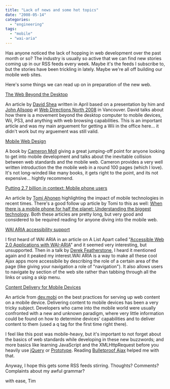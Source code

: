 ```yaml
---
title: "Lack of news and some hot topics"
date: "2008-05-14"
categories: 
  - "engineering"
tags: 
  - "mobile"
  - "wai-aria"
---
```


Has anyone noticed the lack of hopping in web development over the past month or so? The industry is usually so active that we can find new stories coming up in our RSS feeds every week. Maybe it's the feeds I subscribe to, but the stories have been trickling in lately. Maybe we're all off building our mobile web sites.

Here's some things we can read up on in preparation of the new web.

[The Web Beyond the Desktop](http://www.digital-web.com/articles/web_beyond_the_desktop/)

An article by [David Shea](http://mobilewebbook.com/) written in April based on a presentation by him and [John Allsopp](http://westciv.typepad.com/dog_or_higher/) at [Web Directions North 2008](http://north08.webdirections.org/) in Vancouver. David talks about how there is a movement beyond the desktop computer to mobile devices, Wii, PS3, and anything with web browsing capabilities. This is an important article and was my main arguement for getting a Wii in the office here... it didn't work but my arguement was still valid.

[Mobile Web Design](http://mobilewebbook.com/)

A book by [Cameron Moll](http://cameronmoll.com/) giving a great jumping-off point for anyone looking to get into mobile development and talks about the inevitable collision between web standards and the mobile web. Cameron provides a very well written introduction the the mobile web in a round 100 pages (which I love). It's not long-winded like many books, it gets right to the point, and its not expensive... hightly recommend.

[Putting 2.7 billion in context: Mobile phone users](http://communities-dominate.blogs.com/brands/2007/01/putting_27_bill.html)

An article by [Tomi Ahonen](http://wireless-watch.com/author/tomi-ahonen/) highlighting the impact of mobile technologies in recent times. There's a good follow up article by Tomi to this as well: [When there is a mobile phone for half the planet: Understanding the biggest technology](http://communities-dominate.blogs.com/brands/2008/01/when-there-is-a.html). Both these articles are pretty long, but very good and considered to be required reading for anyone diving into the mobile web.

[WAI ARIA accessibility support](http://www.w3.org/WAI/intro/aria)

I first heard of WAI ARIA in an article on A List Apart called "[Accessible Web 2.0 Applications with WAI-ARIA](http://www.alistapart.com/articles/waiaria)" and it seemed very interesting, but unsupported. Then in a talk by [Derek Featherstone](http://boxofchocolates.ca/), I heard it mentioned again and it peaked my interest.WAI ARIA is a way to make all these cool Ajax apps more accessibile by describing the role of a certain area of the page (like giving your navigation a role of "navigation"). It also allows users to navigate by section of the web site rather than tabbing through all the links or using a skip menu.

[Content Delivery for Mobile Devices](http://dev.mobi/article/content-delivery-mobile-devices)

An article from [dev.mobi](http://dev.mobi/) on the best practices for serving up web content on a mobile device. Delivering content to mobile devices has been a very tricky subject. Developers who came into the mobile world were usually confronted with a new and unknown paradigm, where very little information could be found on how to determine devices' capabilities and to deliver content to them (used a q tag for the first time right there).

I feel like this post was mobile-heavy, but it's important to not forget about the basics of web standards while developing in these new buzzwords; and more basics like learning JavaScript and the XMLHttpRequest before you heavily use [jQuery](http://jquery.com) or [Prototype](http://www.prototypejs.org/). Reading [Bulletproof Ajax](http://www.bulletproofajax.com/) helped me with that.

Anyway, I hope this gets some RSS feeds stirring. Thoughts? Comments? Complaints about my awful grammar?

with ease, Tim
